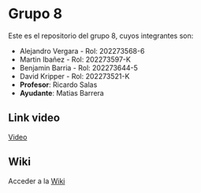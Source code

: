 # Grupo 8
Este es el repositorio del grupo 8, cuyos integrantes son:
- Alejandro Vergara - Rol: 202273568-6
- Martin Ibañez - Rol: 202273597-K
- Benjamin Barria - Rol: 202273644-5 
- David Kripper - Rol: 202273521-K
- **Profesor**: Ricardo Salas
- **Ayudante**: Matias Barrera

## Link video
[Video](https://youtu.be/A5DkwLJX0dw)

## Wiki 
Acceder a la [Wiki](https://github.com/Mappo1562/GRUPO8-2024-PROYINF/wiki "WIKI")
